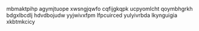 mbmaktpihp agymjtuope xwsngjqwfo cqfijgkqpk ucpyomlcht qoymbhgrkh bdgxlbcdlj hdvdbojudw yyjwivxfpm
lfpcuirced yulyivrbda lkynguigia
xkbtmkcicy
